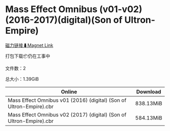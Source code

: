 # Mass Effect Omnibus (v01-v02)(2016-2017)(digital)(Son of Ultron-Empire)

[磁力链接⬇Magnet Link](magnet:?xt=urn:btih:49e1dd92df090a87e376d2d1be602cc780cfb854&dn=Mass%20Effect%20Omnibus%20%28v01-v02%29%282016-2017%29%28digital%29%28Son%20of%20Ultron-Empire%29)

打包下载📦仍在工事中

文件数：2

总大小：1.39GiB

Online | Download
--- | ---
Mass Effect Omnibus v01 (2016) (digital) (Son of Ultron-Empire).cbr | 838.13MiB
Mass Effect Omnibus v02 (2017) (digital) (Son of Ultron-Empire).cbr | 584.13MiB